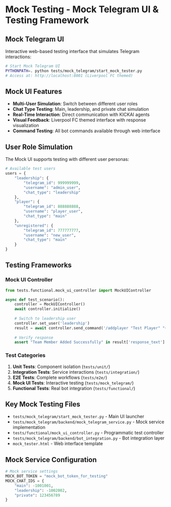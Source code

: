# Mock Testing - Mock Telegram UI & Testing Framework

## Mock Telegram UI
Interactive web-based testing interface that simulates Telegram interactions:

```bash
# Start Mock Telegram UI
PYTHONPATH=. python tests/mock_telegram/start_mock_tester.py
# Access at: http://localhost:8001 (Liverpool FC themed)
```

## Mock UI Features
- **Multi-User Simulation**: Switch between different user roles
- **Chat Type Testing**: Main, leadership, and private chat simulation
- **Real-Time Interaction**: Direct communication with KICKAI agents
- **Visual Feedback**: Liverpool FC themed interface with response visualization
- **Command Testing**: All bot commands available through web interface

## User Role Simulation
The Mock UI supports testing with different user personas:

```python
# Available test users
users = {
    "leadership": {
        "telegram_id": 999999999,
        "username": "admin_user",
        "chat_type": "leadership"
    },
    "player": {
        "telegram_id": 888888888,
        "username": "player_user", 
        "chat_type": "main"
    },
    "unregistered": {
        "telegram_id": 777777777,
        "username": "new_user",
        "chat_type": "main"
    }
}
```

## Testing Frameworks

### Mock UI Controller
```python
from tests.functional.mock_ui_controller import MockUIController

async def test_scenario():
    controller = MockUIController()
    await controller.initialize()
    
    # Switch to leadership user
    controller.set_user('leadership')
    result = await controller.send_command('/addplayer "Test Player" "+447123456789"')
    
    # Verify response
    assert "Team Member Added Successfully" in result['response_text']
```

### Test Categories
1. **Unit Tests**: Component isolation (`tests/unit/`)
2. **Integration Tests**: Service interactions (`tests/integration/`)
3. **E2E Tests**: Complete workflows (`tests/e2e/`)
4. **Mock UI Tests**: Interactive testing (`tests/mock_telegram/`)
5. **Functional Tests**: Real bot integration (`tests/functional/`)

## Key Mock Testing Files
- `tests/mock_telegram/start_mock_tester.py` - Main UI launcher
- `tests/mock_telegram/backend/mock_telegram_service.py` - Mock service implementation
- `tests/functional/mock_ui_controller.py` - Programmatic test controller
- `tests/mock_telegram/backend/bot_integration.py` - Bot integration layer
- `mock_tester.html` - Web interface template

## Mock Service Configuration
```python
# Mock service settings
MOCK_BOT_TOKEN = "mock_bot_token_for_testing"
MOCK_CHAT_IDS = {
    "main": -1001001,
    "leadership": -1002002,
    "private": 123456789
}
```